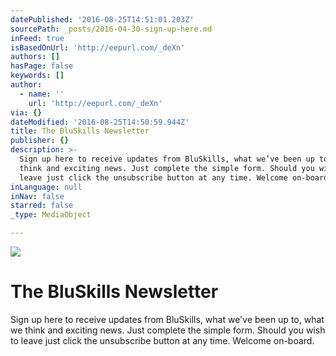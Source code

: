 ```yaml
---
datePublished: '2016-08-25T14:51:01.203Z'
sourcePath: _posts/2016-04-30-sign-up-here.md
inFeed: true
isBasedOnUrl: 'http://eepurl.com/_deXn'
authors: []
hasPage: false
keywords: []
author:
  - name: ''
    url: 'http://eepurl.com/_deXn'
via: {}
dateModified: '2016-08-25T14:50:59.944Z'
title: The BluSkills Newsletter
publisher: {}
description: >-
  Sign up here to receive updates from BluSkills, what we’ve been up to, what we
  think and exciting news. Just complete the simple form. Should you wish to
  leave just click the unsubscribe button at any time. Welcome on-board.
inLanguage: null
inNav: false
starred: false
_type: MediaObject

---
```

![](https://s3-us-west-2.amazonaws.com/the-grid-img/p/3d4088d09c947f696fbfee46b232bac2fe49821f.jpg)

# The BluSkills Newsletter

Sign up here to receive updates from BluSkills, what we've been up to, what we think and exciting news. Just complete the simple form. Should you wish to leave just click the unsubscribe button at any time. Welcome on-board.